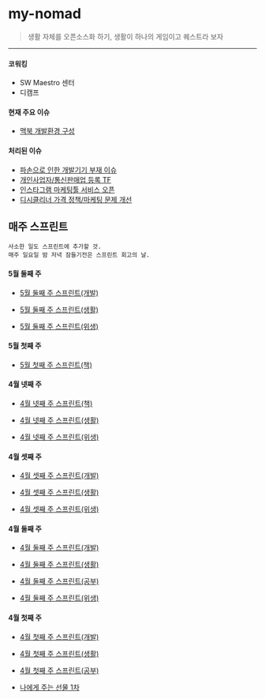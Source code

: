 # my-nomad
> 생활 자체를 오픈소스화 하기, 생활이 하나의 게임이고 퀘스트라 보자

---

#### 코워킹
- SW Maestro 센터
- 디캠프

#### 현재 주요 이슈
- [맥북 개발환경 구성](https://github.com/myungjaeyu/my-nomad/projects/33)

#### 처리된 이슈
- [파손으로 인한 개발기기 부재 이슈](https://github.com/myungjaeyu/my-nomad/projects/27)
- [개인사업자/통신판매업 등록 TF](https://github.com/myungjaeyu/my-nomad/projects/2)
- [인스타그램 마케팅툴 서비스 오픈](https://github.com/myungjaeyu/my-nomad/projects/10)
- [디시클리너 가격 정책/마케팅 문제 개선](https://github.com/myungjaeyu/my-nomad/projects/11)


## 매주 스프린트
```
사소한 일도 스프린트에 추가할 것.
매주 일요일 밤 저녁 잠들기전은 스프린트 회고의 날.
```

#### 5월 둘째 주

- [5월 둘째 주 스프린트(개발)](https://github.com/myungjaeyu/my-nomad/projects/30)

- [5월 둘째 주 스프린트(생활)](https://github.com/myungjaeyu/my-nomad/projects/31)

- [5월 둘째 주 스프린트(위생)](https://github.com/myungjaeyu/my-nomad/projects/32)

#### 5월 첫째 주

- [5월 첫째 주 스프린트(책)](https://github.com/myungjaeyu/my-nomad/projects/29)

#### 4월 넷째 주

- [4월 넷째 주 스프린트(책)](https://github.com/myungjaeyu/my-nomad/projects/26)

- [4월 넷째 주 스프린트(생활)](https://github.com/myungjaeyu/my-nomad/projects/24)

- [4월 넷째 주 스프린트(위생)](https://github.com/myungjaeyu/my-nomad/projects/22)

#### 4월 셋째 주

- [4월 셋째 주 스프린트(개발)](https://github.com/myungjaeyu/my-nomad/projects/19)

- [4월 셋째 주 스프린트(생활)](https://github.com/myungjaeyu/my-nomad/projects/20)

- [4월 셋째 주 스프린트(위생)](https://github.com/myungjaeyu/my-nomad/projects/21)

#### 4월 둘째 주

- [4월 둘째 주 스프린트(개발)](https://github.com/myungjaeyu/my-nomad/projects/14)

- [4월 둘째 주 스프린트(생활)](https://github.com/myungjaeyu/my-nomad/projects/15)

- [4월 둘째 주 스프린트(공부)](https://github.com/myungjaeyu/my-nomad/projects/16)

- [4월 둘째 주 스프린트(위생)](https://github.com/myungjaeyu/my-nomad/projects/17)

#### 4월 첫째 주

- [4월 첫째 주 스프린트(개발)](https://github.com/myungjaeyu/my-nomad/projects/5)

- [4월 첫째 주 스프린트(생활)](https://github.com/myungjaeyu/my-nomad/projects/3)

- [4월 첫째 주 스프린트(공부)](https://github.com/myungjaeyu/my-nomad/projects/7)

- [나에게 주는 선물 1차](https://github.com/myungjaeyu/my-nomad/projects/9)
